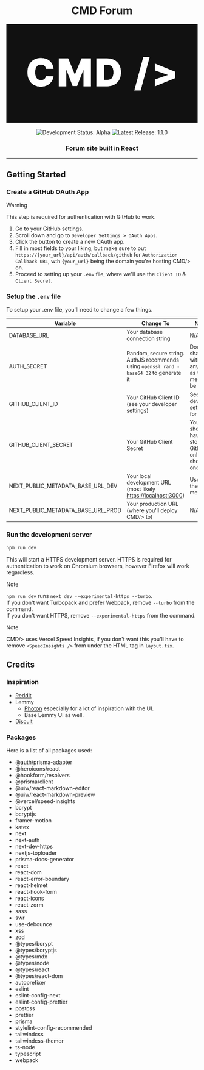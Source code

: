 
<h1 align="center">CMD Forum</h1>


![CMD Forum](/public/main_bgcmd.png)

<div align="center"><img src="https://img.shields.io/badge/status-alpha_development-green" alt="Development Status: Alpha"></img> <img src="https://img.shields.io/badge/latest_release-1.1.0-blue" alt="Latest Release: 1.1.0"></img></div>

<h3 align="center">Forum site built in React</h3>

---

## Getting Started

### Create a GitHub OAuth App

> [!WARNING]
> This step is required for authentication with GitHub to work.

1. Go to your GitHub settings.
2. Scroll down and go to `Developer Settings > OAuth Apps`.
3. Click the button to create a new OAuth app.
4. Fill in most fields to your liking, but make sure to put `https://{your_url}/api/auth/callback/github` for `Authorization Callback URL`, wth `{your_url}` being the domain you're hosting CMD/> on.
5. Proceed to setting up your `.env` file, where we'll use the `Client ID` & `Client Secret`.

### Setup the `.env` file

To setup your .env file, you'll need to change a few things.

| Variable             | Change To                                                                | Notes                                                         |
| -------------------- | ------------------------------------------------------------------------ | ------------------------------------------------------------- |
| DATABASE_URL         | Your database connection string                                          | N/A                                                           |
| AUTH_SECRET          | Random, secure string. AuthJS recommends using `openssl rand -base64 32` to generate it | Don't share with anybody, as this is meant to be secret.  |
| GITHUB_CLIENT_ID     | Your GitHub Client ID (see your developer settings)                      | See your developer settings for this.                         |
| GITHUB_CLIENT_SECRET | Your GitHub Client Secret                                                | You should have this stored, as GitHub only shows it once.    |
| NEXT_PUBLIC_METADATA_BASE_URL_DEV | Your local development URL (most likely <https://localhost:3000>) | Used for the metadata. |
| NEXT_PUBLIC_METADATA_BASE_URL_PROD | Your production URL (where you'll deploy CMD/> to) | N/A |

### Run the development server

```bash
npm run dev
```

This will start a HTTPS development server. HTTPS is required for authentication to work on Chromium browsers, however Firefox will work regardless.

> [!NOTE]
> `npm run dev` runs `next dev --experimental-https --turbo`.  
> If you don't want Turbopack and prefer Webpack, remove `--turbo` from the command.  
> If you don't want HTTPS, remove `--experimental-https` from the command.

> [!NOTE]
> CMD/> uses Vercel Speed Insights, if you don't want this you'll have to remove ``<SpeedInsights />`` from under the HTML tag in `layout.tsx`.

## Credits

### Inspiration

- [Reddit](https://old.reddit.com)
- Lemmy
  - [Photon](https://github.com/Xyphyn/photon) especially for a lot of inspiration with the UI.
  - Base Lemmy UI as well.
- [Discuit](https://www.discuit.net)

### Packages

Here is a list of all packages used:

  -  @auth/prisma-adapter
  -  @heroicons/react
  -  @hookform/resolvers
  -  @prisma/client
  -  @uiw/react-markdown-editor
  -  @uiw/react-markdown-preview
  -  @vercel/speed-insights
  -  bcrypt
  -  bcryptjs
  -  framer-motion
  -  katex
  -  next
  -  next-auth
  -  next-dev-https
  -  nextjs-toploader
  -  prisma-docs-generator
  -  react
  -  react-dom
  -  react-error-boundary
  -  react-helmet
  -  react-hook-form
  -  react-icons
  -  react-zorm
  -  sass
  -  swr
  -  use-debounce
  -  xss
  -  zod
  -  @types/bcrypt
  -  @types/bcryptjs
  -  @types/mdx
  -  @types/node
  -  @types/react
  -  @types/react-dom
  -  autoprefixer
  -  eslint
  -  eslint-config-next
  -  eslint-config-prettier
  -  postcss
  -  prettier
  -  prisma
  -  stylelint-config-recommended
  -  tailwindcss
  -  tailwindcss-themer
  -  ts-node
  -  typescript
  -  webpack
